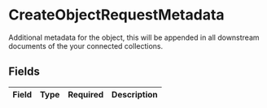 # CreateObjectRequestMetadata

Additional metadata for the object, this will be appended in all downstream documents of the your connected collections.


## Fields

| Field       | Type        | Required    | Description |
| ----------- | ----------- | ----------- | ----------- |